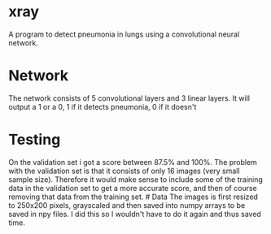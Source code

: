 # xray
A program to detect pneumonia in lungs using a convolutional neural network.
# Network
The network consists of 5 convolutional layers and 3 linear layers. It will output a 1 or a 0, 1 if it detects pneumonia, 0 if it doesn't 
# Testing
On the validation set i got a score between 87.5% and 100%. The problem with the validation set is that it consists of only 16 images (very small sample size). Therefore it would make sense to include some of the training data in the validation set to get a more accurate score, and then of course removing that data from the training set. # Data
The images is first resized to 250x200 pixels, grayscaled and then saved into numpy arrays to be saved in npy files. I did this so I wouldn't have to do it again and thus saved time.    
